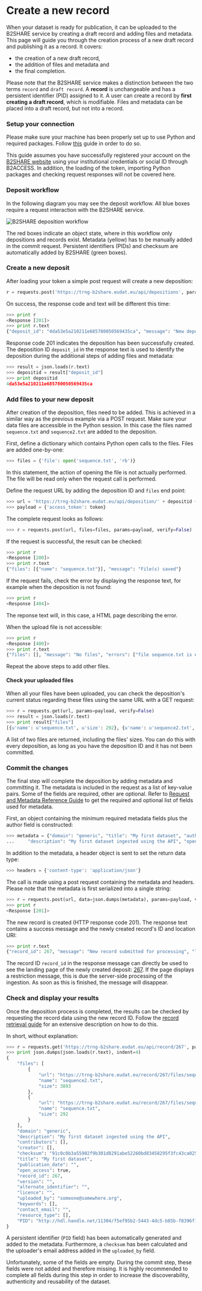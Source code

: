 # Create a new record
When your dataset is ready for publication, it can be uploaded to the B2SHARE service by creating a draft record and adding files and metadata. This page will guide you through the creation process of a new draft record and publishing it as a record. It covers:

 - the creation of a new draft record,
 - the addition of files and metadata and
 - the final completion.

Please note that the B2SHARE service makes a distinction between the two terms `record` and `draft record`. A **record** is unchangeable and has a persistent identifier (PID) assigned to it. A user can create a record by **first creating a draft record**, which is modifiable. Files and metadata can be placed into a draft record, but not into a record.

### Setup your connection
Please make sure your machine has been properly set up to use Python and required packages. Follow [this](A_Setup_and_install.md) guide in order to do so.

This guide assumes you have successfully registered your account on the [B2SHARE website](https://trng-b2share.eudat.eu) using your institutional credentials or social ID through B2ACCESS. In addition, the loading of the token, importing Python packages and checking request responses will not be covered here.

### Deposit workflow
In the following  diagram you may see the deposit workflow. All blue boxes require a request interaction with the B2SHARE service.

![B2SHARE deposition workflow](img/B2SHARE-deposition.png "B2SHARE deposition workflow")

The red boxes indicate an object state, where in this workflow only depositions and records exist. Metadata (yellow) has to be manually added in the commit request. Persistent identifiers (PIDs) and checksum are automatically added by B2SHARE (green boxes).

### Create a new deposit
After loading your token a simple post request will create a new deposition:

```python
r = requests.post('https://trng-b2share.eudat.eu/api/depositions', params={'access_token': token}, verify=False)
```

On success, the response code and text will be different this time:

```python
>>> print r
<Response [201]>
>>> print r.text
{"deposit_id": "4da53e5a210211e685780050569435ca", "message": "New deposition created", "location": "/api/deposition/4da53e5a210211e685780050569435ca"}
```

Response code 201 indicates the deposition has been successfully created. The deposition ID `deposit_id` in the response text is used to identify the deposition during the additional steps of adding files and metadata:

```python
>>> result = json.loads(r.text)
>>> depositid = result["deposit_id"]
>>> print depositid
4da53e5a210211e685780050569435ca
```

### Add files to your new deposit

After creation of the deposition, files need to be added. This is achieved in a similar way as the previous example via a POST request. Make sure your data files are accessible in the Python session. In this case the files named `sequence.txt` and `sequence2.txt` are added to the deposition.

First, define a dictionary which contains Python open calls to the files. Files are added one-by-one:

```python
>>> files = {'file': open('sequence.txt', 'rb')}
```

In this statement, the action of opening the file is not actually performed. The file will be read only when the request call is performed.

Define the request URL by adding the deposition ID and `files` end point:

```python
>>> url = 'https://trng-b2share.eudat.eu/api/deposition/' + depositid + '/files'
>>> payload = {'access_token': token}
```

The complete request looks as follows:

```python
>>> r = requests.post(url, files=files, params=payload, verify=False)
```

If the request is successful, the result can be checked:

```python
>>> print r
<Response [200]>
>>> print r.text
{"files": [{"name": "sequence.txt"}], "message": "File(s) saved"}
```

If the request fails, check the error by displaying the response text, for example when the deposition is not found:

```python
>>> print r
<Response [404]>
```

The reponse text will, in this case, a HTML page describing the error.

When the upload file is not accessible:
```python
>>> print r
<Response [400]>
>>> print r.text
{"files": [], "message": "No files", "errors": ["file sequence.txt is empty"]}
```

Repeat the above steps to add other files.

#### Check your uploaded files

When all your files have been uploaded, you can check the deposition's current status regarding these files using the same URL with a GET request:

```python
>>> r = requests.get(url, params=payload, verify=False)
>>> result = json.loads(r.text)
>>> print result["files"]
[{u'name': u'sequence.txt', u'size': 292}, {u'name': u'sequence2.txt', u'size': 3893}]
```

A list of two files are returned, including the files' sizes. You can do this with every deposition, as long as you have the deposition ID and it has not been committed.

### Commit the changes
The final step will complete the deposition by adding metadata and committing it. The metadata is included in the request as a list of key-value pairs. Some of the fields are required, other are optional. Refer to [Request and Metadata Reference Guide](B_Request_and_Metadata_Reference_Guide.md) to get the required and optional list of fields used for metadata.

First, an object containing the minimum required metadata fields plus the author field is constructed:
```python
>>> metadata = {"domain": "generic", "title": "My first dataset", "authors": "B2SHARE-Training author",
...     "description": "My first dataset ingested using the API", "open_access": "true"}
```

In addition to the metadata, a header object is sent to set the return data type:
```python
>>> headers = {'content-type': 'application/json'}
```

The call is made using a post request containing the metadata and headers. Please note that the metadata is first serialized into a single string:
```python
>>> r = requests.post(url, data=json.dumps(metadata), params=payload, verify=False, headers=headers)
>>> print r
<Response [201]>
```

The new record is created (HTTP response code 201). The response text contains a success message and the newly created record's ID and location URI:
```python
>>> print r.text
{"record_id": 267, "message": "New record submitted for processing", "location": "/api/record/267"}
```

The record ID  `record_id` in the response message can directly be used to see the landing page of the newly created deposit: [267](https://trng-b2share.eudat.eu/record/267). If the page displays a restriction message, this is due the server-side processing of the ingestion. As soon as this is finished, the message will disappear.

### Check and display your results
Once the deposition process is completed, the results can be checked by requesting the record data using the new record ID. Follow the [record retrieval guide](01_Retrieve_existing_record.md) for an extensive description on how to do this.

In short, without explanation:
```python
>>> r = requests.get('https://trng-b2share.eudat.eu/api/record/267', params=payload, verify=False)
>>> print json.dumps(json.loads(r.text), indent=4)
{
    "files": [
        {
            "url": "https://trng-b2share.eudat.eu/record/267/files/sequence2.txt?version=1",
            "name": "sequence2.txt",
            "size": 3893
        },
        {
            "url": "https://trng-b2share.eudat.eu/record/267/files/sequence.txt?version=1",
            "name": "sequence.txt",
            "size": 292
        }
    ],
    "domain": "generic",
    "description": "My first dataset ingested using the API",
    "contributors": [],
    "creator": [],
    "checksum": "91c0c0b3a55902f9b301d8291abe52260bd83458295f3fc43ca0259b65b78ea9",
    "title": "My first dataset",
    "publication_date": "",
    "open_access": true,
    "record_id": 267,
    "version": "",
    "alternate_identifier": "",
    "licence": "",
    "uploaded_by": "someone@somewhere.org",
    "keywords": [],
    "contact_email": "",
    "resource_type": [],
    "PID": "http://hdl.handle.net/11304/f5ef95b2-5443-4dc5-b85b-f8396f1d6b5e"
}
```
A persistent identifier (`PID` field) has been automatically generated and added to the metadata. Furthermore, a `checksum` has been calculated and the uploader's email address added in the `uploaded_by` field.

Unfortunately, some of the fields are empty. During the commit step, these fields were not added and therefore missing. It is highly recommended to complete all fields during this step in order to increase the discoverability, authenticity and reusability of the dataset.